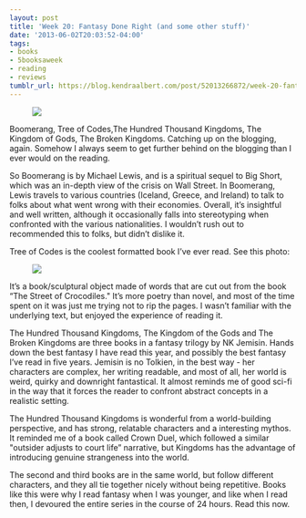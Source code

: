 ```yaml
---
layout: post
title: 'Week 20: Fantasy Done Right (and some other stuff)'
date: '2013-06-02T20:03:52-04:00'
tags:
- books
- 5booksaweek
- reading
- reviews
tumblr_url: https://blog.kendraalbert.com/post/52013266872/week-20-fantasy-done-right-and-some-other-stuff
---
```

<figure class="tmblr-full" data-orig-height="137" data-orig-width="500"><img src="https://66.media.tumblr.com/e3e13d83458890a010b18d91c9e9a0e9/974292ac38e3fca2-3e/s540x810/68ad064cd489c5bb3b008e049ab8088c837f4f97.png" data-orig-height="137" data-orig-width="500"></figure>

Boomerang, Tree of Codes,The Hundred Thousand Kingdoms, The Kingdom of Gods, The Broken Kingdoms.&nbsp;Catching up on the blogging, again. Somehow I always seem to get further behind on the blogging than I ever would on the reading.

So Boomerang is by Michael Lewis, and is a spiritual sequel to Big Short, which was an in-depth view of the crisis on Wall Street. In Boomerang, Lewis travels to various countries (Iceland, Greece, and Ireland) to talk to folks about what went wrong with their economies. Overall, it’s insightful and well written, although it occasionally falls into stereotyping when confronted with the various nationalities. I wouldn’t rush out to recommended this to folks, but didn’t dislike it.

Tree of Codes is the coolest formatted book I’ve ever read. See this photo:

<figure class="tmblr-full" data-orig-height="667" data-orig-width="500"><img src="https://66.media.tumblr.com/88983399191c3c07c26469c750a90435/974292ac38e3fca2-5b/s540x810/2aed491f05fdfaa7473071a5ec3f962d6cb14460.jpg" data-orig-height="667" data-orig-width="500"></figure>

It’s a book/sculptural object made of words that are cut out from the book “The Street of Crocodiles."&nbsp;It’s more poetry than novel, and most of the time spent on it was just me trying not to rip the pages.&nbsp;I wasn’t familiar with the underlying text, but enjoyed the experience of reading it.&nbsp;

The Hundred Thousand Kingdoms, The Kingdom of the Gods and The Broken Kingdoms are three books in a fantasy trilogy by NK Jemisin. Hands down the best fantasy I have read this year, and possibly the best fantasy I’ve read in five years.&nbsp;Jemisin is no Tolkien, in the best way - her characters are complex, her writing readable, and most of all, her world is weird, quirky and downright fantastical. It almost reminds me of good sci-fi in the way that it forces the reader to confront abstract concepts in a realistic setting.&nbsp;

The Hundred Thousand Kingdoms is wonderful from a world-building perspective, and has strong, relatable characters and a interesting mythos. It reminded me of a book called Crown Duel, which followed a similar "outsider adjusts to court life” narrative, but Kingdoms has the advantage of introducing genuine strangeness into the world.

The second and third books are in the same world, but follow different characters, and they all tie together nicely without being repetitive. Books like this were why I read fantasy when I was younger, and like when I read then, I devoured the entire series in the course of 24 hours. Read this now.

